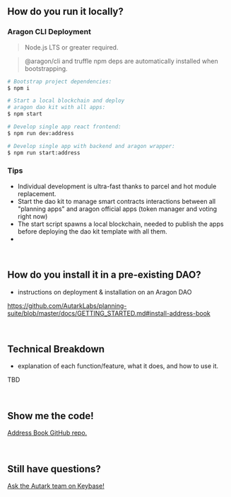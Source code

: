 ## How do you run it locally?

### Aragon CLI Deployment 

> Node.js LTS or greater required.

> @aragon/cli and truffle npm deps are automatically installed when bootstrapping.

```bash
# Bootstrap project dependencies:
$ npm i

# Start a local blockchain and deploy
# aragon dao kit with all apps:
$ npm start

# Develop single app react frontend:
$ npm run dev:address

# Develop single app with backend and aragon wrapper:
$ npm run start:address
```

### Tips
- Individual development is ultra-fast thanks to parcel and hot module replacement.
- Start the dao kit to manage smart contracts interactions between all "planning apps" and aragon official apps (token manager and voting right now)
- The start script spawns a local blockchain, needed to publish the apps before deploying the dao kit template with all them.
- 

<br>

## How do you install it in a pre-existing DAO?
- instructions on deployment & installation on an Aragon DAO

https://github.com/AutarkLabs/planning-suite/blob/master/docs/GETTING_STARTED.md#install-address-book

<br>

## Technical Breakdown 
- explanation of each function/feature, what it does, and how to use it. 

TBD 

<br>

## Show me the code!

[Address Book GitHub repo.](https://github.com/AutarkLabs/planning-suite/tree/dev/apps/address-book)

<br>

## Still have questions?

[Ask the Autark team on Keybase!](https://keybase.io/team/autark.community)

<br>

